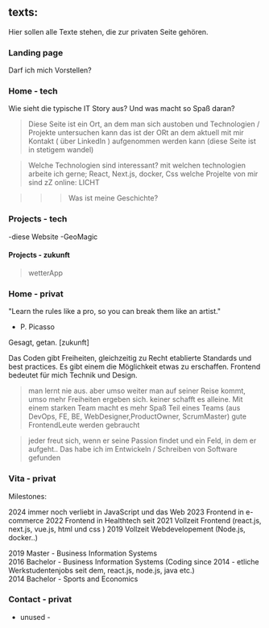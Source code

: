 ## texts: 
Hier sollen alle Texte stehen, die zur privaten Seite gehören.

### Landing page 

Darf ich mich Vorstellen? 

### Home - tech

Wie sieht die typische IT Story aus? 
Und was macht so Spaß daran?

> Diese Seite ist ein Ort, an dem man sich austoben und Technologien / Projekte untersuchen kann 
> das ist der ORt an dem aktuell mit mir Kontakt ( über LinkedIn ) aufgenommen werden kann 
> (diese Seite ist in stetigem wandel)

> Welche Technologien sind interessant?
> mit welchen technologien arbeite ich gerne;
> React, Next.js, docker, Css
> welche Projelte von mir sind zZ online: LICHT 

> > > Was ist meine Geschichte?

### Projects - tech

-diese Website 
-GeoMagic

#### Projects - zukunft
> wetterApp


### Home - privat

"Learn the rules like a pro,
so you can break them like an artist."
- P. Picasso

Gesagt, getan.  [zukunft]

Das Coden gibt Freiheiten, gleichzeitig zu Recht etablierte Standards und best practices.
Es gibt einem die Möglichkeit etwas zu erschaffen.
Frontend bedeutet für mich Technik und Design. 

> man lernt nie aus. aber umso weiter man auf seiner Reise kommt, umso mehr Freiheiten ergeben sich.
> keiner schafft es alleine. Mit einem starken Team macht es mehr Spaß 
> Teil eines Teams (aus DevOps, FE, BE, WebDesigner,ProductOwner, ScrumMaster)
> gute FrontendLeute werden gebraucht

> jeder freut sich, wenn er seine Passion findet und ein Feld, in dem er aufgeht.. Das habe ich im Entwickeln / Schreiben von Software gefunden



### Vita - privat

Milestones: 

2024 immer noch verliebt in JavaScript und das Web 
2023 Frontend in e-commerce
2022 Frontend in Healthtech 
seit 2021 Vollzeit Frontend (react.js, next.js, vue.js, html und css )
2019 Vollzeit Webdevelopement (Node.js, docker..)


2019 Master - Business Information Systems \
2016 Bachelor - Business Information Systems 
(Coding since 2014 - etliche Werkstudentenjobs seit dem, react.js, node.js, java etc.) \
2014 Bachelor - Sports and Economics


### Contact - privat
- unused - 